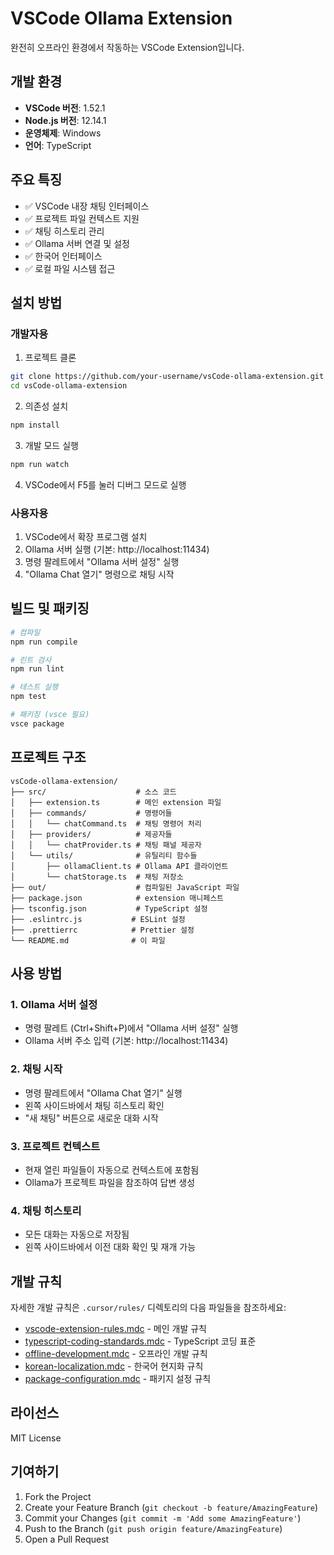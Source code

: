 # VSCode Ollama Extension

완전히 오프라인 환경에서 작동하는 VSCode Extension입니다.

## 개발 환경

- **VSCode 버전**: 1.52.1
- **Node.js 버전**: 12.14.1
- **운영체제**: Windows
- **언어**: TypeScript

## 주요 특징

- ✅ VSCode 내장 채팅 인터페이스
- ✅ 프로젝트 파일 컨텍스트 지원
- ✅ 채팅 히스토리 관리
- ✅ Ollama 서버 연결 및 설정
- ✅ 한국어 인터페이스
- ✅ 로컬 파일 시스템 접근

## 설치 방법

### 개발자용
1. 프로젝트 클론
```bash
git clone https://github.com/your-username/vsCode-ollama-extension.git
cd vsCode-ollama-extension
```

2. 의존성 설치
```bash
npm install
```

3. 개발 모드 실행
```bash
npm run watch
```

4. VSCode에서 F5를 눌러 디버그 모드로 실행

### 사용자용
1. VSCode에서 확장 프로그램 설치
2. Ollama 서버 실행 (기본: http://localhost:11434)
3. 명령 팔레트에서 "Ollama 서버 설정" 실행
4. "Ollama Chat 열기" 명령으로 채팅 시작

## 빌드 및 패키징

```bash
# 컴파일
npm run compile

# 린트 검사
npm run lint

# 테스트 실행
npm test

# 패키징 (vsce 필요)
vsce package
```

## 프로젝트 구조

```
vsCode-ollama-extension/
├── src/                    # 소스 코드
│   ├── extension.ts        # 메인 extension 파일
│   ├── commands/           # 명령어들
│   │   └── chatCommand.ts  # 채팅 명령어 처리
│   ├── providers/          # 제공자들
│   │   └── chatProvider.ts # 채팅 패널 제공자
│   └── utils/              # 유틸리티 함수들
│       ├── ollamaClient.ts # Ollama API 클라이언트
│       └── chatStorage.ts  # 채팅 저장소
├── out/                    # 컴파일된 JavaScript 파일
├── package.json            # extension 매니페스트
├── tsconfig.json           # TypeScript 설정
├── .eslintrc.js           # ESLint 설정
├── .prettierrc            # Prettier 설정
└── README.md              # 이 파일
```

## 사용 방법

### 1. Ollama 서버 설정
- 명령 팔레트 (Ctrl+Shift+P)에서 "Ollama 서버 설정" 실행
- Ollama 서버 주소 입력 (기본: http://localhost:11434)

### 2. 채팅 시작
- 명령 팔레트에서 "Ollama Chat 열기" 실행
- 왼쪽 사이드바에서 채팅 히스토리 확인
- "새 채팅" 버튼으로 새로운 대화 시작

### 3. 프로젝트 컨텍스트
- 현재 열린 파일들이 자동으로 컨텍스트에 포함됨
- Ollama가 프로젝트 파일을 참조하여 답변 생성

### 4. 채팅 히스토리
- 모든 대화는 자동으로 저장됨
- 왼쪽 사이드바에서 이전 대화 확인 및 재개 가능

## 개발 규칙

자세한 개발 규칙은 `.cursor/rules/` 디렉토리의 다음 파일들을 참조하세요:

- [vscode-extension-rules.mdc](./.cursor/rules/vscode-extension-rules.mdc) - 메인 개발 규칙
- [typescript-coding-standards.mdc](./.cursor/rules/typescript-coding-standards.mdc) - TypeScript 코딩 표준
- [offline-development.mdc](./.cursor/rules/offline-development.mdc) - 오프라인 개발 규칙
- [korean-localization.mdc](./.cursor/rules/korean-localization.mdc) - 한국어 현지화 규칙
- [package-configuration.mdc](./.cursor/rules/package-configuration.mdc) - 패키지 설정 규칙

## 라이선스

MIT License

## 기여하기

1. Fork the Project
2. Create your Feature Branch (`git checkout -b feature/AmazingFeature`)
3. Commit your Changes (`git commit -m 'Add some AmazingFeature'`)
4. Push to the Branch (`git push origin feature/AmazingFeature`)
5. Open a Pull Request 